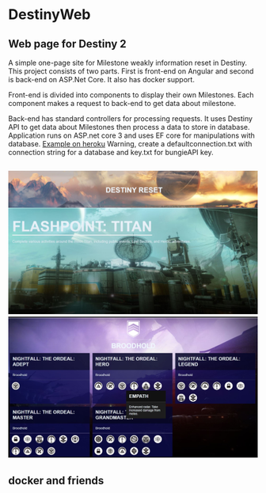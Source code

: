 # DestinyWeb
## Web page for Destiny 2
A simple one-page site for Milestone weakly information reset in Destiny. This project consists of two parts. First is front-end on Angular and second is back-end on ASP.Net Core. It also has docker support. 

Front-end is divided into components to display their own Milestones. Each component makes a request to back-end to get data about milestone. 

Back-end has standard controllers for processing requests. It uses Destiny API to get data about Milestones then process a data to store in database. Application runs on ASP.net core 3 and uses EF core for manipulations with database.
[Example on heroku](https://destiny-reset.herokuapp.com/)
Warning, create a defaultconnection.txt with connection string for a database and key.txt for bungieAPI key.

![Example 1](/1.JPG)
![Example 2](/2.JPG)
---
## docker and friends 
